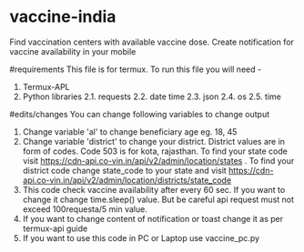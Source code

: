 # vaccine-india
Find vaccination centers with available vaccine dose. Create notification for vaccine availability in your mobile

#requirements 
This file is for termux. To run this file you will need -
1. Termux-APL
2. Python libraries
2.1. requests
2.2. date time
2.3. json
2.4. os
2.5. time

#edits/changes
You can change following variables to change output
1. Change variable 'al' to change beneficiary age eg. 18, 45
2. Change variable 'district' to change your district. District values are in form of codes. Code 503 is for kota, rajasthan. To find your state code visit https://cdn-api.co-vin.in/api/v2/admin/location/states . To find your district code change state_code to your state and visit https://cdn-api.co-vin.in/api/v2/admin/location/districts/state_code
3. This code check vaccine availability after every 60 sec. If you want to change it change time.sleep() value. But be careful api request must not exceed 100requesta/5 min value. 
4. If you want to change content of notification or toast change it as per termux-api guide 
5. If you want to use this code in PC or Laptop use vaccine_pc.py 
